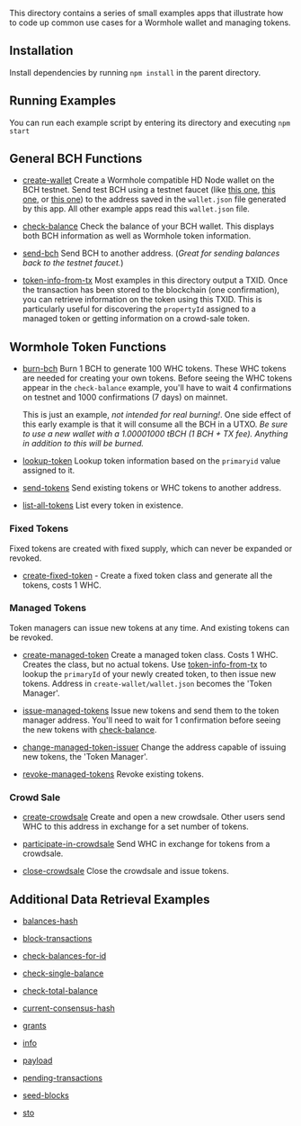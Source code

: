 This directory contains a series of small examples apps that illustrate how
to code up common use cases for a Wormhole wallet and managing tokens.

## Installation

Install dependencies by running `npm install` in the parent directory.

## Running Examples

You can run each example script by entering its directory and executing `npm start`

## General BCH Functions

- [create-wallet](create-wallet) Create a Wormhole compatible HD Node wallet on
  the BCH testnet. Send test BCH using a testnet faucet (like
  [this one](https://testnet.manu.backend.hamburg/bitcoin-cash-faucet),
  [this one](http://www.wormhole.cash/test/), or
  [this one](https://coinfaucet.eu/en/bch-testnet/))
  to the address saved in the `wallet.json` file generated by this app.
  All other example apps read this `wallet.json` file.

- [check-balance](check-balance) Check the balance of your BCH wallet. This
  displays both BCH information as well as Wormhole token information.

- [send-bch](send-bch) Send BCH to another address. (_Great for sending balances
  back to the testnet faucet._)

- [token-info-from-tx](data-retrieval/token-info-from-tx) Most examples in this
  directory output a TXID. Once the transaction has been stored to the blockchain
  (one confirmation), you can retrieve information on the token using this TXID.
  This is particularly useful for discovering the `propertyId` assigned to a managed
  token or getting information on a crowd-sale token.

## Wormhole Token Functions

- [burn-bch](burn-bch)
  Burn 1 BCH to generate 100 WHC tokens. These WHC tokens
  are needed for creating your own tokens. Before seeing the WHC tokens appear
  in the `check-balance` example, you'll have to wait 4 confirmations on testnet
  and 1000 confirmations (7 days) on mainnet.

  This is just an example, _not intended for real burning!_. One side effect of
  this early example is that it will consume all the BCH in a UTXO. _Be sure
  to use a new wallet with a 1.00001000 tBCH (1 BCH + TX fee). Anything in
  addition to this will be burned._

- [lookup-token](data-retrieval/lookup-token) Lookup token information based on
  the `primaryid` value assigned to it.

- [send-tokens](send-tokens) Send existing tokens or WHC tokens to another address.

- [list-all-tokens](data-retrieval/list-all-tokens) List every token in existence.

### Fixed Tokens

Fixed tokens are created with fixed supply, which can never be expanded or revoked.

- [create-fixed-token](create-fixed-token) - Create a fixed token class and generate
  all the tokens, costs 1 WHC.

### Managed Tokens

Token managers can issue new tokens at any time. And existing tokens can
be revoked.

- [create-managed-token](create-managed-token) Create a managed token class.
  Costs 1 WHC. Creates the class, but no actual tokens. Use
  [token-info-from-tx](data-retrieval/token-info-from-tx) to lookup the
  `primaryId` of your newly created token, to then issue new tokens. Address
  in `create-wallet/wallet.json` becomes the 'Token Manager'.

- [issue-managed-tokens](issue-managed-tokens) Issue new tokens and send them
  to the token manager address. You'll need to wait for 1 confirmation
  before seeing the new tokens with [check-balance](check-balance).

- [change-managed-token-issuer](change-managed-token-issuer) Change the address
  capable of issuing new tokens, the 'Token Manager'.

- [revoke-managed-tokens](revoke-managed-tokens) Revoke existing tokens.

### Crowd Sale

- [create-crowdsale](create-crowdsale) Create and open a new crowdsale. Other
  users send WHC to this address in exchange for a set number of tokens.

- [participate-in-crowdsale](participate-in-crowdsale) Send WHC in exchange for
  tokens from a crowdsale.

- [close-crowdsale](close-crowdsale) Close the crowdsale and issue tokens.

## Additional Data Retrieval Examples

- [balances-hash](data-retrieval/balances-hash)

- [block-transactions](data-retrieval/block-transactions)

- [check-balances-for-id](data-retrieval/check-balances-for-id)

- [check-single-balance](data-retrieval/check-single-balance)

- [check-total-balance](data-retrieval/check-total-balance)

- [current-consensus-hash](data-retrieval/current-consensus-hash)

- [grants](data-retrieval/grants)

- [info](data-retrieval/info)

- [payload](data-retrieval/payload)

- [pending-transactions](data-retrieval/pending-transactions)

- [seed-blocks](data-retrieval/seed-blocks)

- [sto](data-retrieval/sto)
